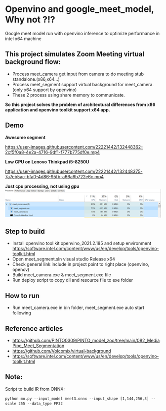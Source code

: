 # Openvino and google_meet_model, Why not ?!? 
Google meet model run with openvino inference to optimize performance in intel x64 machine

## This project simulates Zoom Meeting virtual background flow:
- Process meet_camera get input from camera to do meeting stub standalone.(x86,x64...)
- Process meet_segment support virtual background for meet_camera.(only x64 support by openvino)
- These 2 process using share memory to communicate.

**So this project solves the problem of architectural differences from x86 application and openvino toolkit support x64 app.**

## Demo
**Awesome segment**

https://user-images.githubusercontent.com/22221442/132448362-2cf5f0a8-4e2a-4716-9df1-f777b775df0e.mp4 

**Low CPU on Lenovo Thinkpad i5-8250U**

https://user-images.githubusercontent.com/22221442/132448375-7a7eb5ac-bfa0-4d86-95fb-a66a6b722e6c.mp4

**Just cpu processing, not using gpu**
![](demo/cpu_using.png)

## Step to build
- Install openvino tool kit openvino_2021.2.185 and setup environment https://software.intel.com/content/www/us/en/develop/tools/openvino-toolkit.html
- Open meet_segment.sln visual studio Release x64
- Check general link include in project point to right place (openvino, opencv)
- Build meet_camera.exe & meet_segment.exe file
- Run deploy script to copy dll and resource file to exe folder

## How to run
- Run meet_camera.exe in bin folder, meet_segment.exe auto start following

## Reference articles
- https://github.com/PINTO0309/PINTO_model_zoo/tree/main/082_MediaPipe_Meet_Segmentation
- https://github.com/Volcomix/virtual-background
- https://software.intel.com/content/www/us/en/develop/tools/openvino-toolkit.html

## Note:
Script to build IR from ONNX:
```
python mo.py --input_model meet3.onnx --input_shape [1,144,256,3] --scale 255 --data_type FP32
```
